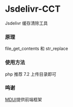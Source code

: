 # Jsdelivr-CCT

Jsdelivr 缓存清除工具

### 原理

file_get_contents 和 str_replace

### 使用方法

php 推荐 7.2 上传目录即可

### 鸣谢

[MDUI](https://mdui.org/)提供前端框架